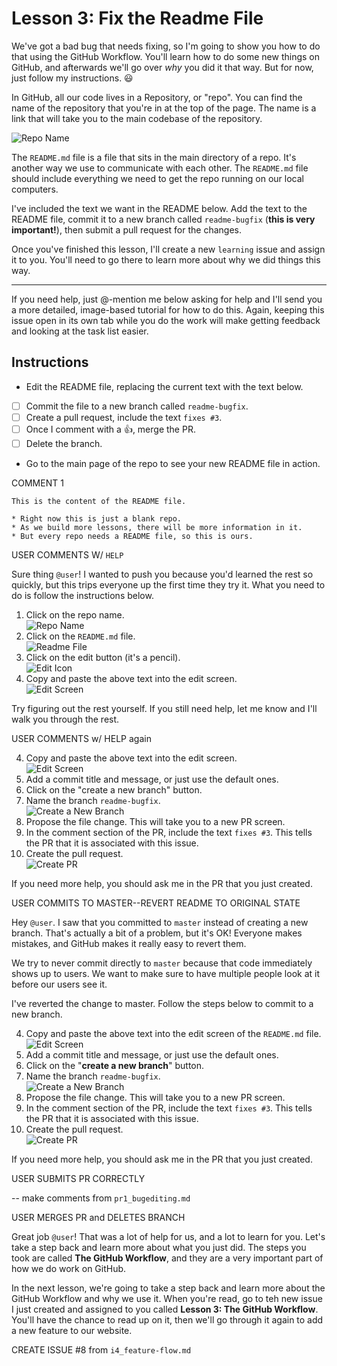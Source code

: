 # Lesson 3: Fix the Readme File

We've got a bad bug that needs fixing, so I'm going to show you how to do that using the GitHub Workflow. You'll learn how to do some new things on GitHub, and afterwards we'll go over _why_ you did it that way. But for now, just follow my instructions. :smiley:

In GitHub, all our code lives in a Repository, or "repo". You can find the name of the repository that you're in at the top of the page. The name is a link that will take you to the main codebase of the repository.

![Repo Name](https://raw.githubusercontent.com/1point618/codename-exemplar/master/img/repo-name.png)

The `README.md` file is a file that sits in the main directory of a repo. It's another way we use to communicate with each other. The `README.md` file should include everything we need to get the repo running on our local computers. 

I've included the text we want in the README below. Add the text to the README file, commit it to a new branch called `readme-bugfix` (**this is very important!**), then submit a pull request for the changes.

Once you've finished this lesson, I'll create a new `learning` issue and assign it to you. You'll need to go there to learn more about why we did things this way.

---
If you need help, just @-mention me below asking for help and I'll send you a more detailed, image-based tutorial for how to do this. Again, keeping this issue open in its own tab while you do the work will make getting feedback and looking at the task list easier.


## Instructions

- Edit the README file, replacing the current text with the text below.
- [ ] Commit the file to a new branch called `readme-bugfix`.
- [ ] Create a pull request, include the text `fixes #3`.
- [ ] Once I comment with a :+1:, merge the PR.
- [ ] Delete the branch.
- Go to the main page of the repo to see your new README file in action.


COMMENT 1

```
This is the content of the README file.

* Right now this is just a blank repo.
* As we build more lessons, there will be more information in it.
* But every repo needs a README file, so this is ours.
```


USER COMMENTS W/ `HELP`

Sure thing `@user`! I wanted to push you because you'd learned the rest so quickly, but this trips everyone up the first time they try it. What you need to do is follow the instructions below.

1. Click on the repo name.  
  ![Repo Name](https://raw.githubusercontent.com/1point618/codename-exemplar/master/img/repo-name.png)
2. Click on the `README.md` file.  
  ![Readme File](https://raw.githubusercontent.com/1point618/codename-exemplar/master/img/readme-file.png)
3. Click on the edit button (it's a pencil).  
  ![Edit Icon](https://raw.githubusercontent.com/1point618/codename-exemplar/master/img/edit-icon.png)
4. Copy and paste the above text into the edit screen.  
  ![Edit Screen](https://raw.githubusercontent.com/1point618/codename-exemplar/master/img/edit-screen.png)

Try figuring out the rest yourself. If you still need help, let me know and I'll walk you through the rest.



USER COMMENTS w/ HELP again

4. Copy and paste the above text into the edit screen.  
  ![Edit Screen](https://raw.githubusercontent.com/1point618/codename-exemplar/master/img/edit-screen.png)
5. Add a commit title and message, or just use the default ones.
6. Click on the "create a new branch" button.
7. Name the branch `readme-bugfix`.  
  ![Create a New Branch](https://raw.githubusercontent.com/1point618/codename-exemplar/master/img/new-branch.png)
8. Propose the file change. This will take you to a new PR screen.
9. In the comment section of the PR, include the text `fixes #3`. This tells the PR that it is associated with this issue.
10. Create the pull request.  
  ![Create PR](https://raw.githubusercontent.com/1point618/codename-exemplar/master/img/create-pr.png)


If you need more help, you should ask me in the PR that you just created.



USER COMMITS TO MASTER--REVERT README TO ORIGINAL STATE

Hey `@user`. I saw that you committed to `master` instead of creating a new branch. That's actually a bit of a problem, but it's OK! Everyone makes mistakes, and GitHub makes it really easy to revert them.

We try to never commit directly to `master` because that code immediately shows up to users. We want to make sure to have multiple people look at it before our users see it.

I've reverted the change to master. Follow the steps below to commit to a new branch.

4. Copy and paste the above text into the edit screen of the `README.md` file. 
  ![Edit Screen](https://raw.githubusercontent.com/1point618/codename-exemplar/master/img/edit-screen.png)
5. Add a commit title and message, or just use the default ones.
6. Click on the "**create a new branch**" button.
7. Name the branch `readme-bugfix`.  
  ![Create a New Branch](https://raw.githubusercontent.com/1point618/codename-exemplar/master/img/new-branch.png)
8. Propose the file change. This will take you to a new PR screen.
9. In the comment section of the PR, include the text `fixes #3`. This tells the PR that it is associated with this issue.
10. Create the pull request.  
  ![Create PR](https://raw.githubusercontent.com/1point618/codename-exemplar/master/img/create-pr.png)

If you need more help, you should ask me in the PR that you just created.



USER SUBMITS PR CORRECTLY

-- make comments from `pr1_bugediting.md`


USER MERGES PR and DELETES BRANCH

Great job `@user`! That was a lot of help for us, and a lot to learn for you. Let's take a step back and learn more about what you just did. The steps you took are called **The GitHub Workflow**, and they are a very important part of how we do work on GitHub. 

In the next lesson, we're going to take a step back and learn more about the GitHub Workflow and why we use it. When you're read, go to teh new issue I just created and assigned to you called **Lesson 3: The GitHub Workflow**. You'll have the chance to read up on it, then we'll go through it again to add a new feature to our website.

CREATE ISSUE #8 from `i4_feature-flow.md`